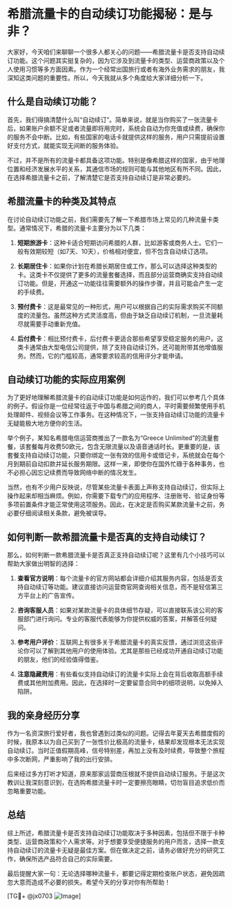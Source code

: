 # 希腊流量卡的自动续订功能揭秘：是与非？

大家好，今天咱们来聊聊一个很多人都关心的问题——希腊流量卡是否支持自动续订功能。这个问题其实挺复杂的，因为它涉及到流量卡的类型、运营商政策以及个人使用习惯等多方面因素。作为一个经常出国旅行或者有海外业务需求的朋友，我深知这类问题的重要性。所以，今天我就从多个角度给大家详细分析一下。

## 什么是自动续订功能？

首先，我们得搞清楚什么叫“自动续订”。简单来说，就是当你购买了一张流量卡后，如果账户余额不足或者流量即将用完时，系统会自动为你充值或续费，确保你的服务不会中断。比如，有些国家的电话卡就提供这样的服务，用户只需提前设置好支付方式，就能实现无间断的服务体验。

不过，并不是所有的流量卡都具备这项功能。特别是像希腊这样的国家，由于地理位置和经济发展水平的关系，其通信市场的规则可能与其他地区有所不同。因此，在选择希腊流量卡之前，了解清楚它是否支持自动续订是非常必要的。

## 希腊流量卡的种类及其特点

在讨论自动续订功能之前，我们需要先了解一下希腊市场上常见的几种流量卡类型。通常情况下，希腊的流量卡主要分为以下几类：

1. **短期旅游卡**：这种卡适合短期访问希腊的人群，比如游客或商务人士。它们一般有效期较短（如7天、10天），价格相对便宜，但不包含自动续订选项。
   
2. **长期居住卡**：如果你计划在希腊长期居住或工作，那么可以选择这种类型的卡。这类卡不仅提供了更多的流量套餐选择，而且部分运营商确实支持自动续订功能。但是，开通这一功能往往需要额外的操作步骤，并且可能会产生一定的手续费。

3. **预付费卡**：这是最常见的一种形式，用户可以根据自己的实际需求购买不同额度的流量包。虽然这种方式灵活度高，但由于缺乏自动续订机制，一旦流量耗尽就需要手动重新充值。

4. **后付费卡**：相比预付费卡，后付费卡更适合那些希望享受稳定服务的用户。这类卡通常由大型电信公司提供，除了支持自动续订外，还可能附带其他增值服务。然而，它的门槛较高，通常要求较高的信用评分才能申请。

## 自动续订功能的实际应用案例

为了更好地理解希腊流量卡的自动续订功能是如何运作的，我们可以参考几个具体的例子。假设你是一位经常往返于中国与希腊之间的商人，平时需要频繁使用手机处理邮件、视频会议等工作事务。在这种情况下，一张支持自动续订功能的流量卡无疑能极大地方便你的生活。

举个例子，某知名希腊电信运营商推出了一款名为“Greece Unlimited”的流量套餐，该套餐每月收费50欧元，包含无限流量以及语音通话时长。更重要的是，该套餐支持自动续订功能，只要你绑定一张有效的信用卡或借记卡，系统就会在每个月到期前自动扣款并延长服务期限。这样一来，即使你在国外忙碌于各种事务，也不必担心因忘记续费而导致网络中断的情况发生。

当然，也有不少用户反映说，尽管某些流量卡表面上声称支持自动续订，但实际上操作起来却相当麻烦。例如，你需要下载专门的应用程序、注册账号、验证身份等多项前置条件才能正常使用这项服务。因此，在决定是否购买某款流量卡之前，务必要仔细阅读相关条款，避免被误导。

## 如何判断一款希腊流量卡是否真的支持自动续订？

那么，如何判断一款希腊流量卡是否真正支持自动续订呢？这里有几个小技巧可以帮助大家做出明智的选择：

1. **查看官方说明**：每个流量卡的官方网站都会详细介绍其服务内容，包括是否支持自动续订等功能。建议直接访问运营商官网查询相关信息，而不是轻信第三方平台上的广告宣传。

2. **咨询客服人员**：如果对某款流量卡的具体细节存疑，可以直接联系该公司的客服部门进行询问。专业的客服代表能够为你提供权威的答案，并解答任何疑问。

3. **参考用户评价**：互联网上有很多关于希腊流量卡的真实反馈，通过浏览这些评论你可以了解到其他用户的使用体验。尤其是那些已经成功开通自动续订功能的朋友，他们的经验值得借鉴。

4. **注意隐藏费用**：有些看似支持自动续订的流量卡实际上会在背后收取高额手续费或其他附加费用。因此，在选择时一定要留意合同中的细项说明，以免掉入陷阱。

## 我的亲身经历分享

作为一名资深旅行爱好者，我也曾遇到过类似的问题。记得去年夏天去希腊度假的时候，我原本以为自己买到了一张性价比极高的流量卡，结果却发现根本无法实现自动续订。当时正值假期高峰，信号特别差，再加上没有及时续费，导致整个旅程中多次断网，严重影响了我的出行安排。

后来经过多方打听才知道，原来那家运营商压根就不提供自动续订服务。于是这次教训让我深刻意识到，在选购希腊流量卡时一定要擦亮眼睛，切勿盲目追求低价而忽略重要功能。

## 总结

综上所述，希腊流量卡是否支持自动续订功能取决于多种因素，包括但不限于卡种类型、运营商政策和个人需求等。对于想要享受便捷服务的用户而言，选择一款支持自动续订的流量卡无疑是最佳方案。但在做决定之前，请务必做好充分的研究工作，确保所选产品符合自己的实际需要。

最后提醒大家一句：无论选择哪种流量卡，都要记得定期检查账户状态，避免因疏忽大意而造成不必要的损失。希望今天的分享对你有所帮助！

[TG💪+ @jx0703 ![Image](https://github.com/user-attachments/assets/dbca1d08-cadb-493c-b0ec-ad6f7a83f270)]